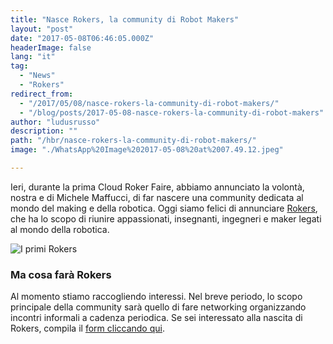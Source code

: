 ```yaml
---
title: "Nasce Rokers, la community di Robot Makers"
layout: "post"
date: "2017-05-08T06:46:05.000Z"
headerImage: false
lang: "it"
tag:
  - "News"
  - "Rokers"
redirect_from:
  - "/2017/05/08/nasce-rokers-la-community-di-robot-makers/"
  - "/blog/posts/2017-05-08-nasce-rokers-la-community-di-robot-makers"
author: "ludusrusso"
description: ""
path: "/hbr/nasce-rokers-la-community-di-robot-makers/"
image: "./WhatsApp%20Image%202017-05-08%20at%2007.49.12.jpeg"

---
```


Ieri, durante la prima Cloud Roker Faire, abbiamo annunciato la volontà, nostra e di Michele Maffucci, di far nascere una community dedicata al mondo del making e della robotica. Oggi siamo felici di annunciare [Rokers](http://www.rokers.io), che ha lo scopo di riunire appassionati, insegnanti, ingegneri e maker legati al mondo della robotica.

![I primi Rokers](./WhatsApp%20Image%202017-05-08%20at%2007.49.12.jpeg)

### Ma cosa farà Rokers

Al momento stiamo raccogliendo interessi. Nel breve periodo, lo scopo principale della community sarà quello di fare networking organizzando incontri informali a cadenza periodica. Se sei interessato alla nascita di Rokers, compila il [form cliccando qui](https://docs.google.com/forms/d/e/1FAIpQLSdacsFXWljnXINhFau6-zZgNw94zj0sfapZpmC0Xd5YJ02gbw/viewform?usp=sf_link).
